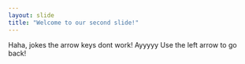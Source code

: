 ```yaml
---
layout: slide
title: "Welcome to our second slide!"
---
```

Haha, jokes the arrow keys dont work! Ayyyyy
Use the left arrow to go back!